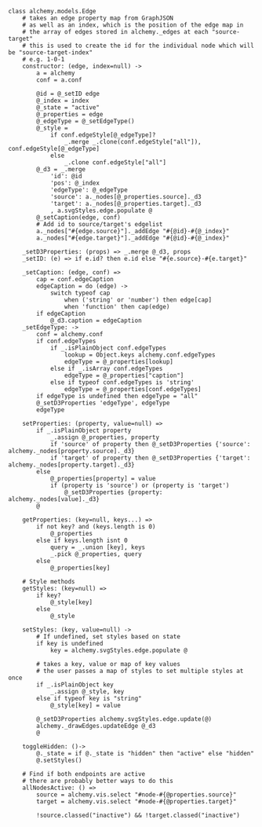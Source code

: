     class alchemy.models.Edge
        # takes an edge property map from GraphJSON
        # as well as an index, which is the position of the edge map in
        # the array of edges stored in alchemy._edges at each "source-target"
        # this is used to create the id for the individual node which will be "source-target-index"
        # e.g. 1-0-1
        constructor: (edge, index=null) ->
            a = alchemy
            conf = a.conf

            @id = @_setID edge
            @_index = index
            @_state = "active"
            @_properties = edge
            @_edgeType = @_setEdgeType()
            @_style =
                if conf.edgeStyle[@_edgeType]?
                    _.merge _.clone(conf.edgeStyle["all"]), conf.edgeStyle[@_edgeType]
                else
                    _.clone conf.edgeStyle["all"]
            @_d3 = _.merge
                'id': @id
                'pos': @_index
                'edgeType': @_edgeType
                'source': a._nodes[@_properties.source]._d3
                'target': a._nodes[@_properties.target]._d3
                , a.svgStyles.edge.populate @
            @_setCaption(edge, conf)
            # Add id to source/target's edgelist
            a._nodes["#{edge.source}"]._addEdge "#{@id}-#{@_index}"
            a._nodes["#{edge.target}"]._addEdge "#{@id}-#{@_index}"

        _setD3Properties: (props) => _.merge @_d3, props
        _setID: (e) => if e.id? then e.id else "#{e.source}-#{e.target}"

        _setCaption: (edge, conf) =>
            cap = conf.edgeCaption
            edgeCaption = do (edge) ->
                switch typeof cap
                    when ('string' or 'number') then edge[cap]
                    when 'function' then cap(edge)
            if edgeCaption
                @_d3.caption = edgeCaption
        _setEdgeType: ->
            conf = alchemy.conf
            if conf.edgeTypes
                if _.isPlainObject conf.edgeTypes
                    lookup = Object.keys alchemy.conf.edgeTypes
                    edgeType = @_properties[lookup]
                else if _.isArray conf.edgeTypes
                    edgeType = @_properties["caption"]
                else if typeof conf.edgeTypes is 'string'
                    edgeType = @_properties[conf.edgeTypes]
            if edgeType is undefined then edgeType = "all"
            @_setD3Properties 'edgeType', edgeType
            edgeType

        setProperties: (property, value=null) =>
            if _.isPlainObject property
                _.assign @_properties, property
                if 'source' of property then @_setD3Properties {'source': alchemy._nodes[property.source]._d3}
                if 'target' of property then @_setD3Properties {'target': alchemy._nodes[property.target]._d3}
            else
                @_properties[property] = value
                if (property is 'source') or (property is 'target')
                    @_setD3Properties {property: alchemy._nodes[value]._d3}
            @

        getProperties: (key=null, keys...) =>
            if not key? and (keys.length is 0)
                @_properties
            else if keys.length isnt 0
                query = _.union [key], keys
                _.pick @_properties, query
            else
                @_properties[key]

        # Style methods
        getStyles: (key=null) =>
            if key?
                @_style[key]
            else
                @_style

        setStyles: (key, value=null) ->
            # If undefined, set styles based on state
            if key is undefined
                key = alchemy.svgStyles.edge.populate @

            # takes a key, value or map of key values
            # the user passes a map of styles to set multiple styles at once
            if _.isPlainObject key
                _.assign @_style, key
            else if typeof key is "string"
                @_style[key] = value

            @_setD3Properties alchemy.svgStyles.edge.update(@)
            alchemy._drawEdges.updateEdge @_d3
            @

        toggleHidden: ()->
            @._state = if @._state is "hidden" then "active" else "hidden"
            @.setStyles()

        # Find if both endpoints are active
        # there are probably better ways to do this
        allNodesActive: () =>
            source = alchemy.vis.select "#node-#{@properties.source}"
            target = alchemy.vis.select "#node-#{@properties.target}"

            !source.classed("inactive") && !target.classed("inactive")
